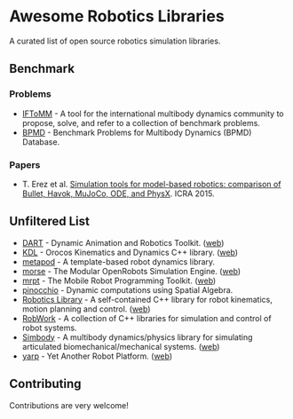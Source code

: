# Awesome Robotics Libraries

A curated list of open source robotics simulation libraries.

## Benchmark

### Problems

* [IFToMM](http://iftomm-multibody.org/benchmark/) - A tool for the international multibody dynamics community to propose, solve, and refer to a collection of benchmark problems.
* [BPMD](https://grasp.robotics.cs.rpi.edu/bpmd/) - Benchmark Problems for Multibody Dynamics (BPMD) Database.

### Papers

* T. Erez et al. [Simulation tools for model-based robotics: comparison of Bullet, Havok, MuJoCo, ODE, and PhysX](http://ieeexplore.ieee.org/xpls/abs_all.jsp?arnumber=7139807). ICRA 2015.

## Unfiltered List

* [DART](https://github.com/dartsim/dart.git) - Dynamic Animation and Robotics Toolkit. ([web](http://dartsim.github.io/))
* [KDL](https://github.com/orocos/orocos_kinematics_dynamics) - Orocos Kinematics and Dynamics C++ library. ([web](http://www.orocos.org/kdl))
* [metapod](https://github.com/laas/metapod) - A template-based robot dynamics library.
* [morse](https://github.com/morse-simulator/morse) - The Modular OpenRobots Simulation Engine. ([web](http://morse-simulator.github.io/))
* [mrpt](https://github.com/MRPT/mrpt) - The Mobile Robot Programming Toolkit. ([web](http://www.mrpt.org/))
* [pinocchio](https://github.com/stack-of-tasks/pinocchio) - Dynamic computations using Spatial Algebra.
* [Robotics Library](https://github.com/roboticslibrary/rl) - A self-contained C++ library for robot kinematics, motion planning and control. ([web](http://www.roboticslibrary.org/))
* [RobWork](http://www.robwork.dk/apidoc/nightly/rw/index.html) - A collection of C++ libraries for simulation and control of robot systems.
* [Simbody](https://github.com/simbody/simbody.git) - A multibody dynamics/physics library for simulating articulated biomechanical/mechanical systems. ([web](https://simtk.org/home/simbody/))
* [yarp](https://github.com/robotology/yarp) - Yet Another Robot Platform. ([web](http://www.yarp.it/))

## Contributing

Contributions are very welcome!
